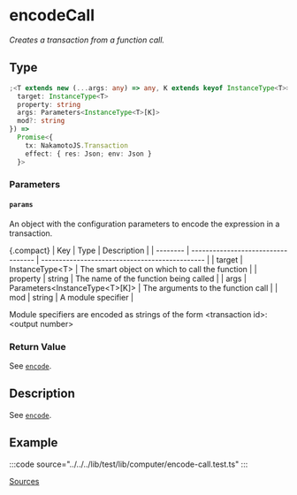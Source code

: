 # encodeCall

_Creates a transaction from a function call._

## Type

```ts
;<T extends new (...args: any) => any, K extends keyof InstanceType<T>>(params: {
  target: InstanceType<T>
  property: string
  args: Parameters<InstanceType<T>[K]>
  mod?: string
}) =>
  Promise<{
    tx: NakamotoJS.Transaction
    effect: { res: Json; env: Json }
  }>
```

### Parameters

#### `params`

An object with the configuration parameters to encode the expression in a transaction.

{.compact}
| Key | Type | Description |
| -------- | ---------------------------------- | ---------------------------------------------- |
| target | InstanceType\<T\> | The smart object on which to call the function |
| property | string | The name of the function being called |
| args | Parameters\<InstanceType\<T\>[K]\> | The arguments to the function call |
| mod | string | A module specifier |

Module specifiers are encoded as strings of the form \<transaction id\>:\<output number\>

### Return Value

See [`encode`](./encode.md).

## Description

See [`encode`](./encode.md).

## Example

:::code source="../../../lib/test/lib/computer/encode-call.test.ts" :::

<a href="https://github.com/bitcoin-computer/monorepo/blob/main/packages/lib/test/lib/computer/encode-call.test.ts" target=_blank>Sources</a>
